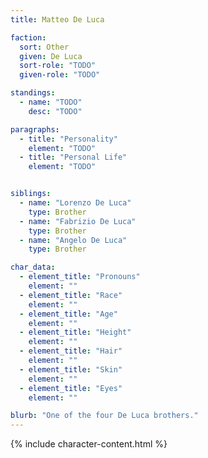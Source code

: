 ```yaml
---
title: Matteo De Luca

faction:
  sort: Other
  given: De Luca
  sort-role: "TODO"
  given-role: "TODO"

standings:
  - name: "TODO"
    desc: "TODO"

paragraphs:
  - title: "Personality"
    element: "TODO"
  - title: "Personal Life"
    element: "TODO"


siblings:
  - name: "Lorenzo De Luca"
    type: Brother
  - name: "Fabrizio De Luca"
    type: Brother
  - name: "Angelo De Luca"
    type: Brother

char_data:
  - element_title: "Pronouns"
    element: ""
  - element_title: "Race"
    element: ""
  - element_title: "Age"
    element: ""
  - element_title: "Height"
    element: ""
  - element_title: "Hair"
    element: ""
  - element_title: "Skin"
    element: ""
  - element_title: "Eyes"
    element: ""

blurb: "One of the four De Luca brothers."
---
```


{% include character-content.html %}